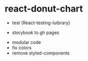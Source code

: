 # react-donut-chart

+ test (React-testing-luibrary)
- storybook to gh pages
+ modular code
+ fix colors
+ remove styled-components